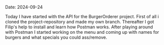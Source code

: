 
Date: 2024-09-24

Today I have started with the API for the BurgerOrderer project. First of all i cloned the project-repository and made my own branch. Thereafter I got Filip's help to install and learn how Postman works. After playing around with Postman I started working on the menu and coming up with names for burgers and what specials you could ass/remove.
